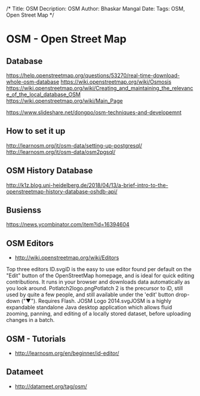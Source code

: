 /*
Title: OSM
Decription: OSM
Author: Bhaskar Mangal
Date: 
Tags: OSM, Open Street Map
*/

# OSM - Open Street Map

## Database
https://help.openstreetmap.org/questions/53270/real-time-download-whole-osm-database
https://wiki.openstreetmap.org/wiki/Osmosis
https://wiki.openstreetmap.org/wiki/Creating_and_maintaining_the_relevance_of_the_local_database_OSM
https://wiki.openstreetmap.org/wiki/Main_Page

https://www.slideshare.net/dongpo/osm-techniques-and-developemnt

## How to set it up
http://learnosm.org/it/osm-data/setting-up-postgresql/
http://learnosm.org/it/osm-data/osm2pgsql/

## OSM History Database
http://k1z.blog.uni-heidelberg.de/2018/04/13/a-brief-intro-to-the-openstreetmap-history-database-oshdb-api/

## Busienss
https://news.ycombinator.com/item?id=16394604

## OSM Editors
* http://wiki.openstreetmap.org/wiki/Editors

Top three editors
ID.svgiD is the easy to use editor found per default on the "Edit" button of the OpenStreetMap homepage, and is ideal for quick editing contributions. It runs in your browser and downloads data automatically as you look around.
Potlatch2logo.pngPotlatch 2 is the precursor to iD, still used by quite a few people, and still available under the 'edit' button drop-down ("▼"). Requires Flash.
JOSM Logo 2014.svgJOSM is a highly expandable standalone Java desktop application which allows fluid zooming, panning, and editing of a locally stored dataset, before uploading changes in a batch.

## OSM - Tutorials
* http://learnosm.org/en/beginner/id-editor/


## Datameet
* http://datameet.org/tag/osm/
